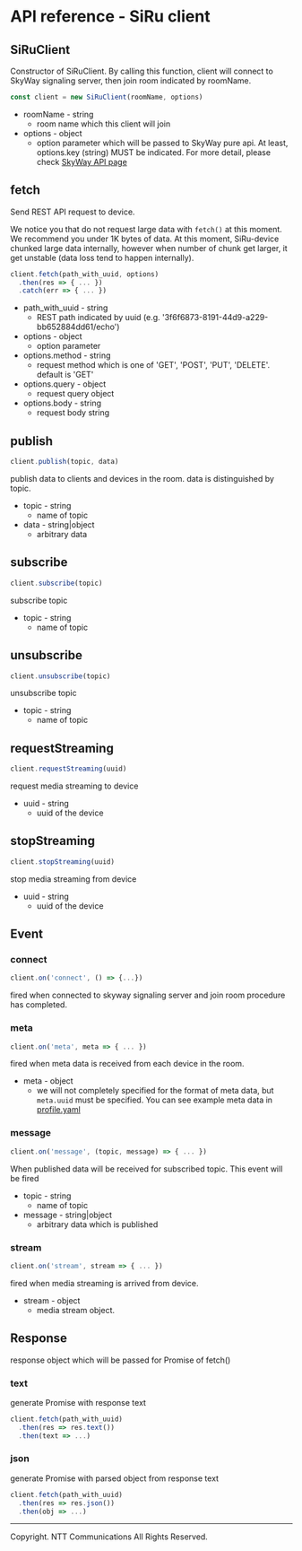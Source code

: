 # API reference - SiRu client

## SiRuClient

Constructor of SiRuClient. By calling this function, client will connect to SkyWay signaling server, then join room indicated by roomName.

```js
const client = new SiRuClient(roomName, options)
```

* roomName - string
  - room name which this client will join
* options - object
  - option parameter which will be passed to SkyWay pure api. At least, options.key (string) MUST be indicated. For more detail, please check [SkyWay API page](http://nttcom.github.io/skyway/en/docs/#JS)

## fetch

Send REST API request to device.

We notice you that do not request large data with ``fetch()`` at this moment. We recommend you under 1K bytes of data. At this moment, SiRu-device chunked large data internally, however when number of chunk get larger, it get unstable (data loss tend to happen internally).

```js
client.fetch(path_with_uuid, options)
  .then(res => { ... })
  .catch(err => { ... })
```

* path_with_uuid - string
  - REST path indicated by uuid (e.g. '3f6f6873-8191-44d9-a229-bb652884dd61/echo')
* options - object
  - option parameter
* options.method - string
  - request method which is one of 'GET', 'POST', 'PUT', 'DELETE'. default is 'GET'
* options.query - object
  - request query object
* options.body - string
  - request body string

## publish

```js
client.publish(topic, data)
```

publish data to clients and devices in the room. data is distinguished by topic.

* topic - string
  - name of topic
* data - string|object
  - arbitrary data

## subscribe

```js
client.subscribe(topic)
```

subscribe topic

* topic - string
  - name of topic

## unsubscribe

```js
client.unsubscribe(topic)
```

unsubscribe topic

* topic - string
  - name of topic

## requestStreaming

```js
client.requestStreaming(uuid)
```

request media streaming to device

* uuid - string
  - uuid of the device

## stopStreaming

```js
client.stopStreaming(uuid)
```

stop media streaming from device

* uuid - string
  - uuid of the device

## Event

### connect

```js
client.on('connect', () => {...})
```

fired when connected to skyway signaling server and join room procedure has completed.

### meta

```js
client.on('meta', meta => { ... })
```

fired when meta data is received from each device in the room. 

* meta - object
  - we will not completely specified for the format of meta data, but ``meta.uuid`` must be specified. You can see example meta data in [profile.yaml](https://github.com/nttcom/skyway-signaling-gateway/tree/master/conf/profile.yaml)

### message

```js
client.on('message', (topic, message) => { ... })
```

When published data will be received for subscribed topic. This event will be fired

* topic - string
  - name of topic
* message - string|object
  - arbitrary data which is published

### stream

```js
client.on('stream', stream => { ... })
```

fired when media streaming is arrived from device.

* stream - object
  - media stream object. 

## Response

response object which will be passed for Promise of fetch()

### text

generate Promise with response text

```js
client.fetch(path_with_uuid)
  .then(res => res.text())
  .then(text => ...)
```

### json

generate Promise with parsed object from response text

```js
client.fetch(path_with_uuid)
  .then(res => res.json())
  .then(obj => ...)
```

---
Copyright. NTT Communications All Rights Reserved.
